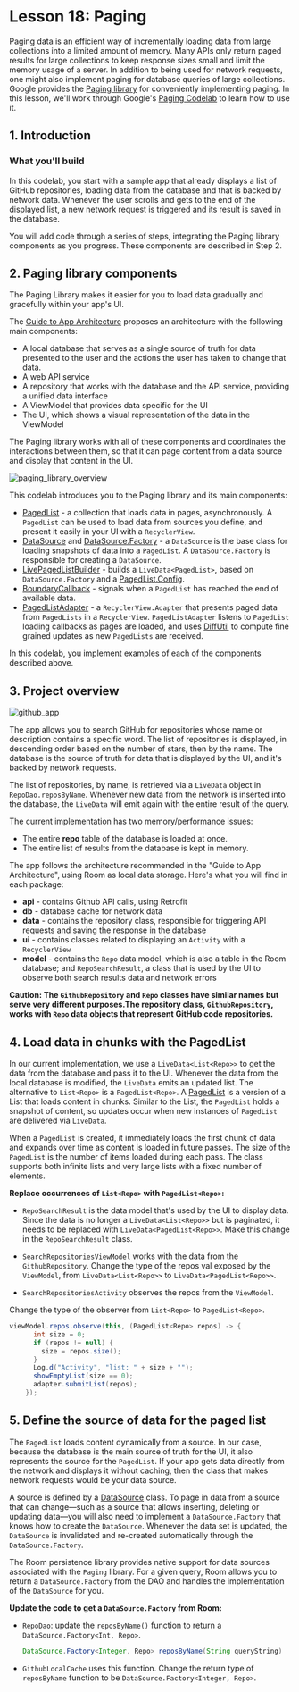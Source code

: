 # Lesson 18: Paging

Paging data is an efficient way of incrementally loading data from large collections into a limited 
amount of memory. Many APIs only return paged results for large collections to keep response sizes 
small and limit the memory usage of a server. In addition to being used for network requests, one 
might also implement paging for database queries of large collections. Google provides the 
[Paging library] for conveniently implementing paging. In this lesson, we'll work through Google's 
[Paging Codelab] to learn how to use it.

## 1. Introduction

### What you'll build
In this codelab, you start with a sample app that already displays a list of GitHub repositories, 
loading data from the database and that is backed by network data. Whenever the user scrolls and 
gets to the end of the displayed list, a new network request is triggered and its result is saved in
the database.

You will add code through a series of steps, integrating the Paging library components as you 
progress. These components are described in Step 2.


## 2. Paging library components

The Paging Library makes it easier for you to load data gradually and gracefully within your app's 
UI.

The [Guide to App Architecture] proposes an architecture with the following main components:

 * A local database that serves as a single source of truth for data presented to the user and the 
   actions the user has taken to change that data.
 * A web API service
 * A repository that works with the database and the API service, providing a unified data interface
 * A ViewModel that provides data specific for the UI
 * The UI, which shows a visual representation of the data in the ViewModel
 
The Paging library works with all of these components and coordinates the interactions between them,
so that it can page content from a data source and display that content in the UI.

![paging_library_overview]

This codelab introduces you to the Paging library and its main components:

 * [PagedList] - a collection that loads data in pages, asynchronously. A `PagedList` can be used to
   load data from sources you define, and present it easily in your UI with a `RecyclerView`.
 * [DataSource] and [DataSource.Factory] - a `DataSource` is the base class for loading snapshots of 
   data into a `PagedList`. A `DataSource.Factory` is responsible for creating a `DataSource`.
 * [LivePagedListBuilder] - builds a `LiveData<PagedList>`, based on `DataSource.Factory` and a 
   [PagedList.Config].
 * [BoundaryCallback] - signals when a `PagedList` has reached the end of available data.
 * [PagedListAdapter] - a `RecyclerView.Adapter` that presents paged data from `PagedLists` in a 
   `RecyclerView`. `PagedListAdapter` listens to `PagedList` loading callbacks as pages are loaded, 
   and uses [DiffUtil] to compute fine grained updates as new `PagedLists` are received.

In this codelab, you implement examples of each of the components described above.

## 3. Project overview

![github_app]

The app allows you to search GitHub for repositories whose name or description contains a specific 
word. The list of repositories is displayed, in descending order based on the number of stars, then 
by the name. The database is the source of truth for data that is displayed by the UI, and it's 
backed by network requests.

The list of repositories, by name, is retrieved via a `LiveData` object in `RepoDao.reposByName`. 
Whenever new data from the network is inserted into the database, the `LiveData` will emit again with 
the entire result of the query.

The current implementation has two memory/performance issues:

 * The entire **repo** table of the database is loaded at once.
 * The entire list of results from the database is kept in memory.
 
The app follows the architecture recommended in the "Guide to App Architecture", using Room as local
data storage. Here's what you will find in each package:

 * **api** - contains Github API calls, using Retrofit
 * **db** - database cache for network data
 * **data** - contains the repository class, responsible for triggering API requests and saving the 
   response in the database
 * **ui** - contains classes related to displaying an `Activity` with a `RecyclerView`
 * **model** - contains the `Repo` data model, which is also a table in the Room database; and 
   `RepoSearchResult`, a class that is used by the UI to observe both search results data and network errors

__Caution: The `GithubRepository` and `Repo` classes have similar names but serve very different 
purposes.The repository class, `GithubRepository`, works with `Repo` data objects that represent 
GitHub code repositories.__

## 4. Load data in chunks with the PagedList

In our current implementation, we use a `LiveData<List<Repo>>` to get the data from the database and
pass it to the UI. Whenever the data from the local database is modified, the `LiveData` emits an 
updated list. The alternative to `List<Repo>` is a `PagedList<Repo>`. A [PagedList] is a version of 
a List that loads content in chunks. Similar to the List, the `PagedList` holds a snapshot of 
content, so updates occur when new instances of `PagedList` are delivered via `LiveData`.

When a `PagedList` is created, it immediately loads the first chunk of data and expands over time as 
content is loaded in future passes. The size of the `PagedList` is the number of items loaded during
each pass. The class supports both infinite lists and very large lists with a fixed number of 
elements.

**Replace occurrences of `List<Repo>` with `PagedList<Repo>`:**

 * `RepoSearchResult` is the data model that's used by the UI to display data. Since the data is no 
   longer a `LiveData<List<Repo>>` but is paginated, it needs to be replaced with 
   `LiveData<PagedList<Repo>>`. Make this change in the `RepoSearchResult` class.

 * `SearchRepositoriesViewModel` works with the data from the `GithubRepository`. Change the type of 
   the repos val exposed by the `ViewModel`, from `LiveData<List<Repo>>` to 
   `LiveData<PagedList<Repo>>`. 
   
 * `SearchRepositoriesActivity` observes the repos from the `ViewModel`.
  
Change the type of the observer from `List<Repo>` to `PagedList<Repo>`.

```java
viewModel.repos.observe(this, (PagedList<Repo> repos) -> {
      int size = 0;
      if (repos != null) {
        size = repos.size();
      }
      Log.d("Activity", "list: " + size + "");
      showEmptyList(size == 0);
      adapter.submitList(repos);
    });
```

## 5. Define the source of data for the paged list

The `PagedList` loads content dynamically from a source. In our case, because the database is the 
main source of truth for the UI, it also represents the source for the `PagedList`. If your app gets
data directly from the network and displays it without caching, then the class that makes network 
requests would be your data source.

A source is defined by a [DataSource] class. To page in data from a source that can change—such as a
source that allows inserting, deleting or updating data—you will also need to implement a 
`DataSource.Factory` that knows how to create the `DataSource`. Whenever the data set is updated,
the `DataSource` is invalidated and re-created automatically through the `DataSource.Factory`.

The Room persistence library provides native support for data sources associated with the `Paging`
library. For a given query, Room allows you to return a `DataSource.Factory` from the DAO and 
handles the implementation of the `DataSource` for you.

**Update the code to get a `DataSource.Factory` from Room:**

 * `RepoDao`: update the `reposByName()` function to return a `DataSource.Factory<Int, Repo>`.
   ```java
   DataSource.Factory<Integer, Repo> reposByName(String queryString)
   ```
 * `GithubLocalCache` uses this function. Change the return type of `reposByName` function to be
   `DataSource.Factory<Integer, Repo>`.

[Paging library]: https://developer.android.com/topic/libraries/architecture/paging
[Paging Codelab]: https://codelabs.developers.google.com/codelabs/android-paging/index.html
[Guide to App Architecture]: https://developer.android.com/jetpack/docs/guide
[paging_library_overview]: img/paging_library_overview.png "Paging Library Overview"
[PagedList]: https://developer.android.com/reference/androidx/paging/PagedList 
[DataSource]: https://developer.android.com/reference/androidx/paging/DataSource
[DataSource.Factory]: https://developer.android.com/reference/androidx/paging/DataSource.Factory
[LivePagedListBuilder]: https://developer.android.com/reference/androidx/paging/LivePagedListBuilder
[PagedList.Config]: https://developer.android.com/reference/androidx/paging/PagedList.Config
[BoundaryCallback]: https://developer.android.com/reference/androidx/paging/PagedList.BoundaryCallback
[PagedListAdapter]: https://developer.android.com/reference/androidx/paging/PagedListAdapter
[DiffUtil]: https://developer.android.com/reference/androidx/recyclerview/widget/DiffUtil
[github_app]: img/github_app.png "Github app you'll be building"
